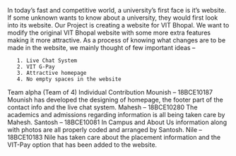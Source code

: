 In today’s  fast and competitive world, a university’s first  face is it’s website. If some unknown wants to know about a university, they would first look into its website. Our Project is creating a website for VIT Bhopal. We want to modify the original VIT Bhopal website with some more extra features making it more attractive. As a process of knowing what changes are to be made in the website, we mainly thought of few important ideas –

       1. Live Chat System
       2. VIT G-Pay
       3. Attractive homepage
       4. No empty spaces in the website
Team alpha (Team of 4) Individual Contribution Mounish – 18BCE10187 Mounish has developed the designing of homepage, the footer part of the contact info and the live chat system. Mahesh – 18BCE10280 The academics and admissions regarding information is all being taken care by Mahesh. Santosh – 18BCE10081 In Campus and About Us information along with photos are all properly coded and arranged by Santosh. Nile – 18BCE10183 Nile has taken care about the placement information and the VIT-Pay option that has been added to the website.
